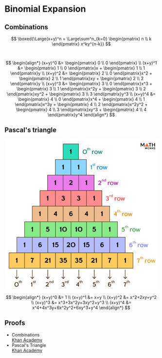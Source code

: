 # Binomial Expansion

## Combinations

$$
\boxed{\Large(x+y)^n = \Large\sum^n_{k=0} \begin{pmatrix} n \\ k \end{pmatrix} x^ky^{n-k}}
$$

<br>

$$
\begin{align*}
  (x+y)^0 &= \begin{pmatrix} 0 \\ 0 \end{pmatrix} \\
  (x+y)^1 &= \begin{pmatrix} 1 \\ 0 \end{pmatrix}x + \begin{pmatrix} 1 \\ 1 \end{pmatrix}y \\
  (x+y)^2 &= \begin{pmatrix} 2 \\ 0 \end{pmatrix}x^2 + \begin{pmatrix} 2 \\ 1 \end{pmatrix}xy + \begin{pmatrix} 2 \\ 2 \end{pmatrix}y \\
  (x+y)^3 &= \begin{pmatrix} 3 \\ 0 \end{pmatrix}x^3 + \begin{pmatrix} 3 \\ 1 \end{pmatrix}x^2y + \begin{pmatrix} 3 \\ 2 \end{pmatrix}xy^2 + \begin{pmatrix} 3 \\ 3 \end{pmatrix}y^3 \\
  (x+y)^4 &= \begin{pmatrix} 4 \\ 0 \end{pmatrix}x^4 + \begin{pmatrix} 4 \\ 1 \end{pmatrix}x^3y + \begin{pmatrix} 4 \\ 2 \end{pmatrix}x^2y^2 + \begin{pmatrix} 4 \\ 3 \end{pmatrix}xy^3 + \begin{pmatrix} 4 \\ 4 \end{pmatrix}y^4
\end{align*}
$$

## Pascal's triangle

![Pascal's triangle](images/pascals-triangle.png)

$$
\begin{align*}
  (x+y)^0 &= 1 \\
  (x+y)^1 &= x+y \\
  (x+y)^2 &= x^2+2xy+y^2 \\
  (x+y)^3 &= x^3+3x^2y+3xy^2+y^3 \\
  (x+y)^4 &= x^4+4x^3y+6x^2y^2+6xy^3+y^4
\end{align*}
$$

## Proofs

- Combinations \
  [Khan Academy](https://youtu.be/_hrN4rVCOfI)
- Pascal's Triangle \
  [Khan Academy](https://youtu.be/x-N76NrMDNE)

